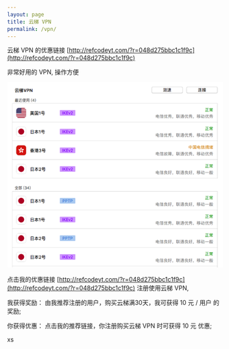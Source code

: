 ```yaml
---
layout: page
title: 云梯 VPN
permalink: /vpn/
---
```


云梯 VPN 的优惠链接 [http://refcodeyt.com/?r=048d275bbc1c1f9c](http://refcodeyt.com/?r=048d275bbc1c1f9c)

非常好用的 VPN, 操作方便

![ytvpn](/images/ytvpn.png)


点击我的优惠链接 [http://refcodeyt.com/?r=048d275bbc1c1f9c](http://refcodeyt.com/?r=048d275bbc1c1f9c) 注册使用云梯 VPN,

我获得奖励： 由我推荐注册的用户，购买云梯满30天，我可获得 10 元 / 用户 的奖励;

你获得优惠： 点击我的推荐链接，你注册购买云梯 VPN 时可获得 10 元 优惠;

xs
